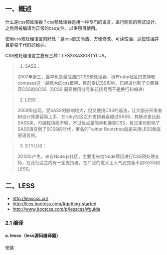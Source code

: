 ## 一、概述

什么是css预处理器？css预处理器是用一种专门的语言，进行网页的样式设计，之后再被编译为正常的css文件，以供项目使用。

使用css预处理语言的好处：是css更加简洁、方便修改、可读性强、适应性强并且更易于代码的维护。

CSS预处理语言主要有三种：LESS/SASS/STYLUS。

> 1. SASS：
>
> 2007年诞生，最早也是最成熟的CSS预处理器，拥有ruby社区的支持和compass这一最强大的css框架，目前受LESS影响，已经进化到了全面兼容CSS的SCSS（SCSS 需要使用分号和花括号而不是换行和缩进）

>2. LESS：
>
>2009年出现，受SASS的影响较大，但又使用CSS的语法，让大部分开发者和设计师更容易上手，在ruby社区之外支持者远超过SASS，其缺点是比起SASS来，可编程功能不够，不过优点是简单和兼容CSS，反过来也影响了SASS演变到了SCSS的时代，著名的Twitter Bootstrap就是采用LESS做底层语言的。

>3. STYLUS：
>
>2010年产生，来自Node.js社区，主要用来给Node项目进行CSS预处理支持，在此社区之内有一定支持者，在广泛的意义上人气还完全不如SASS和LESS。



## 二、LESS

- <http://lesscss.cn/>
- <http://less.bootcss.com/#getting-started>
- <http://www.bootcss.com/p/lesscss/#guide>



### 2.1 编译

#### a. lessc（less源码编译器）

安装

